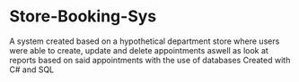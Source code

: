 # Store-Booking-Sys
A system created based on a hypothetical department store where users were able to create, update and delete appointments aswell as look at reports based on said appointments with the use of databases
Created with C# and SQL
